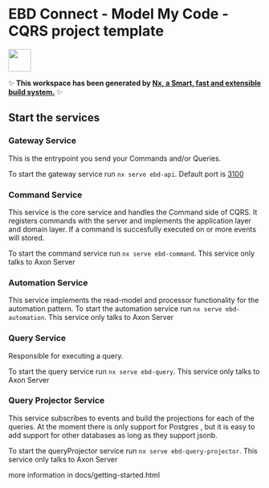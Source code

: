 # EBD Connect - Model My Code - CQRS project template

<a alt="Nx logo" href="https://nx.dev" target="_blank" rel="noreferrer"><img src="https://raw.githubusercontent.com/nrwl/nx/master/images/nx-logo.png" width="45"></a>

✨ **This workspace has been generated by [Nx, a Smart, fast and extensible build system.](https://nx.dev)** ✨


## Start the services
### Gateway Service
This is the entrypoint you send your Commands and/or Queries.

To start the gateway service run `nx serve ebd-api`. Default port is [3100](http://localhost:3100)

### Command Service
This service is the core service and handles the Command side of CQRS. It registers commands with the server and implements the application layer and domain layer. If a command is succesfully executed on or more events will stored.

To start the command service run `nx serve ebd-command`. This service only talks to Axon Server

### Automation Service
This service implements the read-model and processor functionality for the automation pattern.
To start the automation service run `nx serve ebd-automation`. This service only talks to Axon Server

### Query Service
Responsible for executing a query.  

To start the query service run `nx serve ebd-query`. This service only talks to Axon Server

### Query Projector Service
This service subscribes to events and build the projections for each of the queries. At the moment there is only support for Postgres
, but it is easy to add support for other databases as long as they support jsonb.

To start the queryProjector service run `nx serve ebd-query-projector`. This service only talks to Axon Server

more information in docs/getting-started.html
